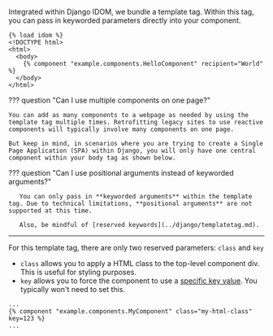 Integrated within Django IDOM, we bundle a template tag. Within this tag, you can pass in keyworded parameters directly into your component.

```jinja title="my-template.html"
{% load idom %}
<!DOCTYPE html>
<html>
  <body>
    {% component "example.components.HelloComponent" recipient="World" %}
  </body>
</html>
```

<!--q-multiple-components-start-->

??? question "Can I use multiple components on one page?"

    You can add as many components to a webpage as needed by using the template tag multiple times. Retrofitting legacy sites to use reactive components will typically involve many components on one page.

    But keep in mind, in scenarios where you are trying to create a Single Page Application (SPA) within Django, you will only have one central component within your body tag as shown below.

<!--q-multiple-components-end-->
<!--q-kwargs-start-->

??? question "Can I use positional arguments instead of keyworded arguments?"

       You can only pass in **keyworded arguments** within the template tag. Due to technical limitations, **positional arguments** are not supported at this time.

       Also, be mindful of [reserved keywords](../django/templatetag.md).

<!--q-kwargs-end-->

---

For this template tag, there are only two reserved parameters: `class` and `key`

-   `class` allows you to apply a HTML class to the top-level component div. This is useful for styling purposes.
-   `key` allows you to force the component to use a [specific key value](https://idom-docs.herokuapp.com/docs/guides/understanding-idom/why-idom-needs-keys.html?highlight=key). You typically won't need to set this.

```jinja title="my-template.html"
...
{% component "example.components.MyComponent" class="my-html-class" key=123 %}
...
```
